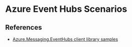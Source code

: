 # Azure Event Hubs Scenarios

## References

* [Azure.Messaging.EventHubs client library samples](https://docs.microsoft.com/en-us/samples/azure/azure-sdk-for-net/azuremessagingeventhubs-samples/)

